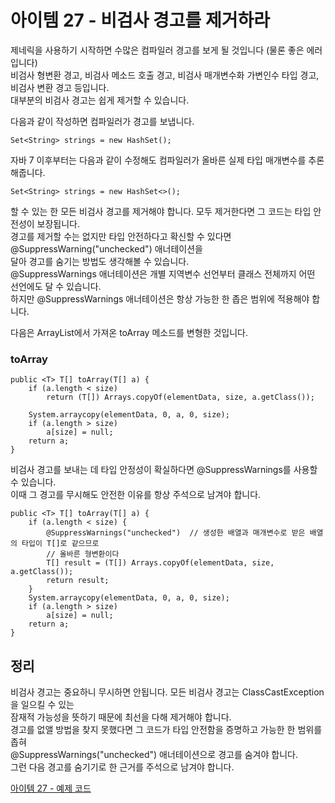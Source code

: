# 아이템 27 - 비검사 경고를 제거하라

제네릭을 사용하기 시작하면 수많은 컴파일러 경고를 보게 될 것입니다 (물론 좋은 에러입니다)     
비검사 형변환 경고, 비검사 메소드 호출 경고, 비검사 매개변수화 가변인수 타입 경고, 비검사 변환 경고 등입니다.         
대부분의 비검사 경고는 쉽게 제거할 수 있습니다.   

다음과 같이 작성하면 컴파일러가 경고를 보냅니다.     
````
Set<String> strings = new HashSet();
````

자바 7 이후부터는 다음과 같이 수정해도 컴파일러가 올바른 실제 타입 매개변수를 추론해줍니다.     
````
Set<String> strings = new HashSet<>();
````

할 수 있는 한 모든 비검사 경고를 제거해야 합니다. 모두 제거한다면 그 코드는 타입 안전성이 보장됩니다.                    
경고를 제거할 수는 없지만 타입 안전하다고 확신할 수 있다면 @SuppressWarning("unchecked") 애너테이션을        
달아 경고를 숨기는 방법도 생각해볼 수 있습니다.               
@SuppressWarnings 애너테이션은 개별 지역변수 선언부터 클래스 전체까지 어떤 선언에도 달 수 있습니다.    
하지만 @SuppressWarnings 애너테이션은 항상 가능한 한 좁은 범위에 적용해야 합니다.     

다음은 ArrayList에서 가져온 toArray 메소드를 변형한 것입니다.   

### toArray

````
public <T> T[] toArray(T[] a) {
    if (a.length < size)  
        return (T[]) Arrays.copyOf(elementData, size, a.getClass());
        
    System.arraycopy(elementData, 0, a, 0, size);
    if (a.length > size)
        a[size] = null;
    return a;
}
````

비검사 경고를 보내는 데 타입 안정성이 확실하다면 @SuppressWarnings를 사용할 수 있습니다.      
이때 그 경고를 무시해도 안전한 이유를 항상 주석으로 남겨야 합니다.   

````
public <T> T[] toArray(T[] a) {
    if (a.length < size) {
        @SuppressWarnings("unchecked")  // 생성한 배열과 매개변수로 받은 배열의 타입이 T[]로 같으므로
        // 올바른 형변환이다
        T[] result = (T[]) Arrays.copyOf(elementData, size, a.getClass());
        return result;
    }
    System.arraycopy(elementData, 0, a, 0, size);
    if (a.length > size)
        a[size] = null;
    return a;
}
````

## 정리

비검사 경고는 중요하니 무시하면 안됩니다. 모든 비검사 경고는 ClassCastException을 일으킬 수 있는   
잠재적 가능성을 뜻하기 때문에 최선을 다해 제거해야 합니다.   
경고를 없앨 방법을 찾지 못했다면 그 코드가 타입 안전함을 증명하고 가능한 한 범위를 좁혀   
@SuppressWarnings("unchecked") 애너테이션으로 경고를 숨겨야 합니다.   
그런 다음 경고를 숨기기로 한 근거를 주석으로 남겨야 합니다.       

[아이템 27 - 예제 코드](https://github.com/320Hwany/EffectiveJava/tree/main/src/main/java/effective/chapter5/item27) 